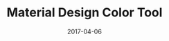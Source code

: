 ---
layout: site
title: "Material Design Color Tool"
date: 2017-04-06
categories: [google]
version: 0.0.0
major: 0
minor: 0
patch: 0
slug: material-design-color-tool
link: https://material.io/color/#/usr/libexec/java_home
submitter: lpolepeddi
permalink: /sites/:slug
---